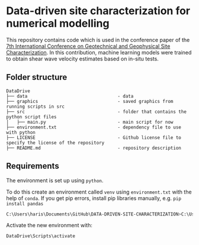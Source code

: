 # Data-driven site characterization for numerical modelling

This repository contains code which is used in the conference paper of the [7th International Conference on Geotechnical and Geophysical Site Characterization](https://isc7.cimne.com/). In this contribution, machine learning models were trained to obtain shear wave velocity estimates based on in-situ tests. 

## Folder structure

```
DataDrive
├── data                                  - data
├── graphics                              - saved graphics from running scripts in src
├── src                                   - folder that contains the python script files
│   ├── main.py                           - main script for now
├── environment.txt                       - dependency file to use with python
├── LICENSE                               - Github license file to specify the license of the repository 
├── README.md                             - repository description
```

## Requirements

The environment is set up using `python`.

To do this create an environment called `venv` using `environment.txt` with the help of `conda`. If you get pip errors, install pip libraries manually, e.g. `pip install pandas`
```bash
C:\Users\haris\Documents\GitHub\DATA-DRIVEN-SITE-CHARACTERIZATION>C:\Users\haris\AppData\Local\Programs\Python\Python311\python -m venv DataDrive
```

Activate the new environment with:

```bash
DataDrive\Scripts\activate
```
